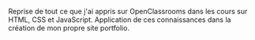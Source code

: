 Reprise de tout ce que j'ai appris sur OpenClassrooms dans les cours sur HTML, CSS et JavaScript. Application de ces connaissances dans la création de mon propre site portfolio. 
